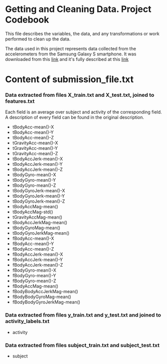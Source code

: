 Getting and Cleaning Data. Project Codebook
========================================================

This file describes the variables, the data, and any transformations or work performed to clean up the data.

The data used in this project represents data collected from the accelerometers from the Samsung Galaxy S smartphone. It was downloaded from this [link](https://d396qusza40orc.cloudfront.net/getdata%2Fprojectfiles%2FUCI%20HAR%20Dataset.zip) and it's fully described at this [link](http://archive.ics.uci.edu/ml/datasets/Human+Activity+Recognition+Using+Smartphones)

# Content of submission_file.txt  
  
### Data extracted from files X_train.txt and X_test.txt, joined to features.txt  
Each field is an average over subject and activity of the corresponding field. A description of every field can be found in the original description.  
* tBodyAcc-mean()-X  
* tBodyAcc-mean()-Y  
* tBodyAcc-mean()-Z          
* tGravityAcc-mean()-X      
* tGravityAcc-mean()-Y      
* tGravityAcc-mean()-Z       
* tBodyAccJerk-mean()-X  
* tBodyAccJerk-mean()-Y  
* tBodyAccJerk-mean()-Z      
* tBodyGyro-mean()-X      
* tBodyGyro-mean()-Y    
* tBodyGyro-mean()-Z         
* tBodyGyroJerk-mean()-X  
* tBodyGyroJerk-mean()-Y  
* tBodyGyroJerk-mean()-Z     
* tBodyAccMag-mean()     
* tBodyAccMag-std()      
* tGravityAccMag-mean()      
* tBodyAccJerkMag-mean()  
* tBodyGyroMag-mean()     
* tBodyGyroJerkMag-mean()    
* fBodyAcc-mean()-X      
* fBodyAcc-mean()-Y          
* fBodyAcc-mean()-Z         
* fBodyAccJerk-mean()-X   
* fBodyAccJerk-mean()-Y      
* fBodyAccJerk-mean()-Z     
* fBodyGyro-mean()-X        
* fBodyGyro-mean()-Y         
* fBodyGyro-mean()-Z        
* fBodyAccMag-mean()        
* fBodyBodyAccJerkMag-mean()  
* fBodyBodyGyroMag-mean()     
* fBodyBodyGyroJerkMag-mean()  

### Data extracted from files y_train.txt and y_test.txt and joined to activity_labels.txt  
* activity

### Data extracted from files subject_train.txt and subject_test.txt  
* subject
